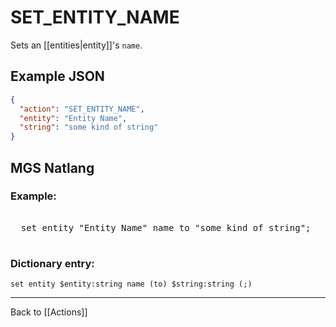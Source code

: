 # SET_ENTITY_NAME

Sets an [[entities|entity]]'s `name`.

## Example JSON

```json
{
  "action": "SET_ENTITY_NAME",
  "entity": "Entity Name",
  "string": "some kind of string"
}
```

## MGS Natlang

### Example:

<pre class="HyperMD-codeblock mgs">

  <span class="verb">set</span> <span class="sigil">entity</span> <span class="string">"Entity Name"</span> <span class="target">name</span> <span class="operator">to</span> <span class="string">"some kind of string"</span><span class="terminator">;</span>

</pre>

### Dictionary entry:

```
set entity $entity:string name (to) $string:string (;)
```

---

Back to [[Actions]]
